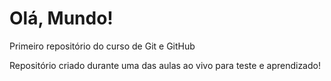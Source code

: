 # Olá, Mundo!
 Primeiro repositório do curso de Git e GitHub

 Repositório criado durante uma das aulas ao vivo para teste e aprendizado!
